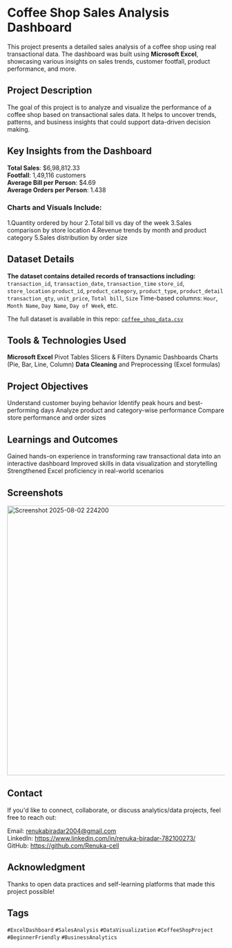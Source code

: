 # Coffee Shop Sales Analysis Dashboard

This project presents a detailed sales analysis of a coffee shop using real transactional data. The dashboard was built using **Microsoft Excel**, showcasing various insights on sales trends, customer footfall, product performance, and more.


## Project Description

The goal of this project is to analyze and visualize the performance of a coffee shop based on transactional sales data. It helps to uncover trends, patterns, and business insights that could support data-driven decision making.


## Key Insights from the Dashboard

 **Total Sales**: $6,98,812.33  
 **Footfall**: 1,49,116 customers  
 **Average Bill per Person**: $4.69  
 **Average Orders per Person**: 1.438  

### Charts and Visuals Include:
 1.Quantity ordered by hour
 2.Total bill vs day of the week
 3.Sales comparison by store location
 4.Revenue trends by month and product category
 5.Sales distribution by order size


## Dataset Details

**The dataset contains detailed records of transactions including:**
 `transaction_id`, `transaction_date`, `transaction_time`
 `store_id`, `store_location`
 `product_id`, `product_category`, `product_type`, `product_detail`
 `transaction_qty`, `unit_price`, `Total bill`, `Size`
 Time-based columns: `Hour`, `Month Name`, `Day Name`, `Day of Week`, etc.


The full dataset is available in this repo: [`coffee_shop_data.csv`](./coffee_shop_data.csv)


## Tools & Technologies Used

 **Microsoft Excel**
   Pivot Tables
   Slicers & Filters
   Dynamic Dashboards
   Charts (Pie, Bar, Line, Column)
 **Data Cleaning** and Preprocessing (Excel formulas)



##  Project Objectives

 Understand customer buying behavior
 Identify peak hours and best-performing days
 Analyze product and category-wise performance
 Compare store performance and order sizes



## Learnings and Outcomes

 Gained hands-on experience in transforming raw transactional data into an interactive dashboard
 Improved skills in data visualization and storytelling
 Strengthened Excel proficiency in real-world scenarios



## Screenshots

<img width="1856" height="623" alt="Screenshot 2025-08-02 224200" src="https://github.com/user-attachments/assets/ae2e8112-4830-4cd5-8e82-5d71e6772c54" />



## Contact

If you'd like to connect, collaborate, or discuss analytics/data projects, feel free to reach out:

 Email: renukabiradar2004@gmail.com  
 LinkedIn: https://www.linkedin.com/in/renuka-biradar-782100273/  
 GitHub: https://github.com/Renuka-cell



## Acknowledgment

Thanks to open data practices and self-learning platforms that made this project possible!



##  Tags

`#ExcelDashboard` `#SalesAnalysis` `#DataVisualization` `#CoffeeShopProject` `#BeginnerFriendly` `#BusinessAnalytics`


